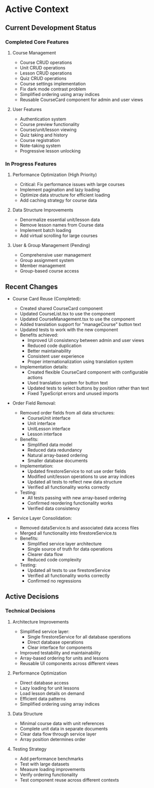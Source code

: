 # Active Context

## Current Development Status

### Completed Core Features
1. Course Management
   - Course CRUD operations
   - Unit CRUD operations
   - Lesson CRUD operations
   - Quiz CRUD operations
   - Course settings implementation
   - Fix dark mode contrast problem
   - Simplified ordering using array indices
   - Reusable CourseCard component for admin and user views

2. User Features
   - Authentication system
   - Course preview functionality
   - Course/unit/lesson viewing
   - Quiz taking and history
   - Course registration
   - Note-taking system
   - Progressive lesson unlocking

### In Progress Features
1. Performance Optimization (High Priority)
   - Critical: Fix performance issues with large courses
   - Implement pagination and lazy loading
   - Optimize data structure for efficient loading
   - Add caching strategy for course data

2. Data Structure Improvements
   - Denormalize essential unit/lesson data
   - Remove lesson names from Course data
   - Implement batch loading
   - Add virtual scrolling for large courses

3. User & Group Management (Pending)
   - Comprehensive user management
   - Group assignment system
   - Member management
   - Group-based course access

## Recent Changes

- Course Card Reuse (Completed):
  - Created shared CourseCard component
  - Updated CourseList.tsx to use the component
  - Updated CourseManagement.tsx to use the component
  - Added translation support for "manageCourse" button text
  - Updated tests to work with the new component
  - Benefits achieved:
    * Improved UI consistency between admin and user views
    * Reduced code duplication
    * Better maintainability
    * Consistent user experience
    * Proper internationalization using translation system
  - Implementation details:
    * Created flexible CourseCard component with configurable actions
    * Used translation system for button text
    * Updated tests to select buttons by position rather than text
    * Fixed TypeScript errors and unused imports

- Order Field Removal:
  - Removed order fields from all data structures:
    * CourseUnit interface
    * Unit interface
    * UnitLesson interface
    * Lesson interface
  - Benefits:
    * Simplified data model
    * Reduced data redundancy
    * Natural array-based ordering
    * Smaller database documents
  - Implementation:
    * Updated firestoreService to not use order fields
    * Modified unit/lesson operations to use array indices
    * Updated all tests to reflect new data structure
    * Verified all functionality works correctly
  - Testing:
    * All tests passing with new array-based ordering
    * Confirmed reordering functionality works
    * Verified data consistency

- Service Layer Consolidation:
  - Removed dataService.ts and associated data access files
  - Merged all functionality into firestoreService.ts
  - Benefits:
    * Simplified service layer architecture
    * Single source of truth for data operations
    * Clearer data flow
    * Reduced code complexity
  - Testing:
    * Updated all tests to use firestoreService
    * Verified all functionality works correctly
    * Confirmed no regressions

## Active Decisions

### Technical Decisions
1. Architecture Improvements
   - Simplified service layer:
     - Single firestoreService for all database operations
     - Direct database operations
     - Clear interface for components
   - Improved testability and maintainability
   - Array-based ordering for units and lessons
   - Reusable UI components across different views

2. Performance Optimization
   - Direct database access
   - Lazy loading for unit lessons
   - Load lesson details on demand
   - Efficient data patterns
   - Simplified ordering using array indices

3. Data Structure
   - Minimal course data with unit references
   - Complete unit data in separate documents
   - Clear data flow through service layer
   - Array position determines order

4. Testing Strategy
   - Add performance benchmarks
   - Test with large datasets
   - Measure loading improvements
   - Verify ordering functionality
   - Test component reuse across different contexts
